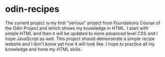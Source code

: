 # odin-recipes
The current project is my first "serious" project from Foundations Course of the Odin Project and which shows my knowledge in HTML.
I start with simple HTML and then it will be updated to more advanced level CSS and I hope JavaScript as well.
This project should demonstrate a simple recipe website and I don't know yet how it will look like. I hope to practice all my knowledge and hone my HTML skills.
